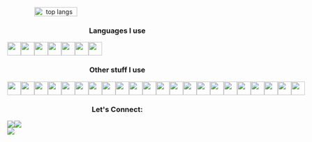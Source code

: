 <!-- stats and languages Chart -->
<div align="center" width="100%" style="display: flex; align-items: center, justify-content: space-between;">
	<!-- <img width=53% src="https://github-readme-stats.vercel.app/api?username=pascall-de-creator&show_icons=true&bg_color=09131b&title_color=15bb8a&text_color=fff&icon_color=15bb8a&hide_border=true&border_radius=6" alt="stats"/> -->
  	<img width=44% src="https://github-readme-stats.vercel.app/api/top-langs/?username=pascall-de-creator&layout=compact&bg_color=09131b&title_color=15bb8a&text_color=fff&icon_color=15bb8a&hide_border=true&border_radius=6" alt="top langs"/>
</div>
<!-- Languages badges -->
<h3 align=center>Languages I use</h3>
<div align=center style="display: flex; width: 90%">
  	<img src="https://skillicons.dev/icons?i=js" height="31px" />
  	<img src="https://skillicons.dev/icons?i=ts" height="31px" />
<!--   	<img src="https://skillicons.dev/icons?i=c" height="31px" /> -->
  	<img src="https://skillicons.dev/icons?i=cpp" height="31px" />
<!--   	<img src="https://skillicons.dev/icons?i=cs" height="31px" /> -->
  	<img src="https://skillicons.dev/icons?i=html" height="31px" />
  	<img src="https://skillicons.dev/icons?i=css" height="31px" />
  	<img src="https://skillicons.dev/icons?i=sass" height="31px" />
<!--   	<img src="https://skillicons.dev/icons?i=dart" height="31px" /> -->
  	<img src="https://skillicons.dev/icons?i=python" height="31px" />
<!--   	<img src="https://skillicons.dev/icons?i=rust" height="31px" /> -->
<!--   	<img src="https://skillicons.dev/icons?i=ruby" height="31px" /> -->
<!--   	<img src="https://skillicons.dev/icons?i=php" height="31px" /> -->
<!--   	<img src="https://skillicons.dev/icons?i=go" height="31px" /> -->
</div>
<!-- Frameworks badges -->
<h3 align=center>Other stuff I use</h3>
<div align=center style="display: flex; width: 90%">
  	<img src="https://skillicons.dev/icons?i=react" height="31px" />
  	<img src="https://skillicons.dev/icons?i=vue" height="31px" />
  	<img src="https://skillicons.dev/icons?i=nextjs" height="31px" />
  	<img src="https://skillicons.dev/icons?i=nuxtjs" height="31px" />
  	<img src="https://skillicons.dev/icons?i=svelte" height="31px" />
  	<img src="https://skillicons.dev/icons?i=redux" height="31px" />
	<!-- 	 -->
<!--   	<img src="https://skillicons.dev/icons?i=laravel" height="31px" /> -->
<!--   	<img src="https://skillicons.dev/icons?i=rails" height="31px" /> -->
	<!-- 	 -->
  	<img src="https://skillicons.dev/icons?i=bootstrap" height="31px" />
  	<img src="https://skillicons.dev/icons?i=materialui" height="31px" />
  	<img src="https://skillicons.dev/icons?i=tailwind" height="31px" />
	<!-- 	 -->
  	<img src="https://skillicons.dev/icons?i=sass" height="31px" />
	<!-- 	 -->
  	<img src="https://skillicons.dev/icons?i=django" height="31px" />
  	<img src="https://skillicons.dev/icons?i=express" height="31px" />
	<!-- 	 -->
  	<img src="https://skillicons.dev/icons?i=firebase" height="31px" />
	<!-- 	 -->
  	<img src="https://skillicons.dev/icons?i=flutter" height="31px" />
  	<img src="https://skillicons.dev/icons?i=nodejs" height="31px" />
  	<img src="https://skillicons.dev/icons?i=pug" height="31px" />
  	<img src="https://skillicons.dev/icons?i=wasm" height="31px" />
	<!-- 	 -->
  	<img src="https://skillicons.dev/icons?i=mongodb" height="31px" />
  	<img src="https://skillicons.dev/icons?i=redis" height="31px" />
  	<img src="https://skillicons.dev/icons?i=prisma" height="31px" />
  	<img src="https://skillicons.dev/icons?i=graphql" height="31px" />
  	<img src="https://skillicons.dev/icons?i=mysql" height="31px" />
</div>
<!-- connect badges -->
<h3 align=center>Let's Connect:</h3>
<div align=center style="display: flex; width: 100%">
	<a href="https://www.linkedin.com/in/pascall-de-creator/"><img src="https://img.shields.io/badge/LinkedIn-0077B5?style=for-the-badge&logo=linkedin&logoColor=white"></a>
	<a href="https://twitter.com/Pascall_creator"><img src="https://img.shields.io/badge/Twitter-1DA1F2?style=for-the-badge&logo=twitter&logoColor=white"></a>
</div>
<div align=center style="display: flex; width: 100%">
	<img src="https://komarev.com/ghpvc/?username=pascall-de-creator">
	<!-- <img src="https://user-badge.committers.top/ghana/pascall-de-creator.svg"> -->
</div>
